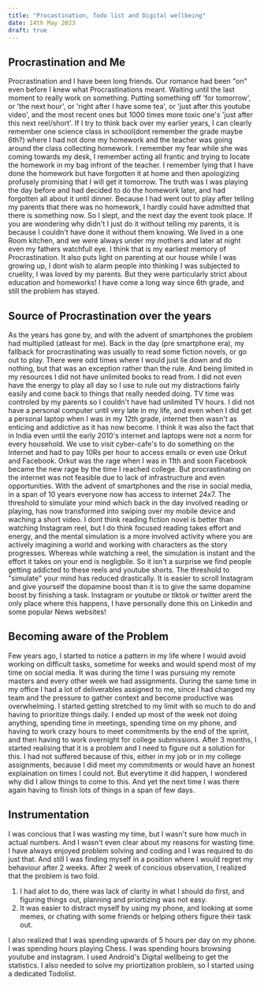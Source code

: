 ```yaml
---
title: "Procastination, Todo list and Digital wellbeing"
date: 14th May 2023
draft: true
---
```


## Procrastination and Me

Procrastination and I have been long friends. Our romance had been "on" even
before I knew what Procrastinations meant. Waiting until the last moment to
really work on something. Putting something off 'for tomorrow', or 'the next
hour', or 'right after I have some tea', or 'just after this youtube video', and
the most recent ones but 1000 times more toxic one's 'just after this next
reel/short'. If I try to think back over my earlier years, I can clearly
remember one science class in school(dont remember the grade maybe 6th?) where I
had not done my homework and the teacher was going around the class collecting
homework. I remember my fear while she was coming towards my desk, I remember
acting all frantic and trying to locate the homework in my bag infront of the
teacher. I remember lying that I have done the homework but have forgotten it at
home and then apologizing profusely promising that I will get it tomorrow. The
truth was I was playing the day before and had decided to do the homework later,
and had forgotten all about it until dinner. Because I had went out to play
after telling my parents that there was no homework, I hardly could have
admitted that there is something now. So I slept, and the next day the event
took place. If you are wondering why didn't I just do it without telling my
parents, it is because I couldn't have done it without them knowing. We lived in
a one Room kitchen, and we were always under my mothers and later at night even
my fathers watchfull eye. I think that is my earliest memory of Procrastination.
It also puts light on parenting at our house while I was growing up, I dont wish
to alarm people into thinking I was subjected to cruelity, I was loved by my
parents. But they were particularly strict about education and homeworks! I have
come a long way since 6th grade, and still the problem has stayed. 

## Source of Procrastination over the years
As the years has gone by, and with the advent of smartphones the problem had
multiplied (atleast for me). Back in the day (pre smartphone era), my fallback
for procrastinating was usually to read some fiction novels, or go out to play.
There were odd times where I would just lie down and do nothing, but that was an
exception rather than the rule. And being limited in my resources I did not have
unlimited books to read from. I did not even have the energy to play all day so
I use to rule out my distractions fairly easily and come back to things that
really needed doing. TV time was controled by my parents so I couldn't have had
unlimited TV hours. I did not have a personal computer until very late in my
life, and even when I did get a personal laptop when I was in my 12th grade,
internet then wasn't as enticing and addictive as it has now become. I think it
was also the fact that in India even until the early 2010's internet and laptops
were not a norm for every household. We use to visit cyber-cafe's to do
something on the Internet and had to pay 10Rs per hour to access emails or even
use Orkut and Facebook. Orkut was the rage when I was in 11th and soon Facebook
became the new rage by the time I reached college. But procrastinating on the
internet was not feasible due to lack of infrastructure and even opportunities.
With the advent of smartphones and the rise in social media, in a span of 10
years everyone now has access to internet 24x7. The threshold to simulate
your mind which back in the day involved reading or playing, has now transformed
into swiping over my mobile device and waching a short video. I dont think
reading fiction novel is better than watching Instagram reel, but I do think
focused reading takes effort and energy, and the mental simulation is a more
involved activity where you are actively imagining a world and working with
characters as the story progresses. Whereas while watching a reel, the
simulation is instant and the effort it takes on your end is negligbile. So it
isn't a surprise we find people getting addicted to these reels and youtube
shorts. The threshold to "simulate" your mind has reduced drastically. It is
easier to scroll Instagram and give yourself the dopamine boost than it is to
give the same dopamine boost by finishing a task. Instagram or youtube or tiktok
or twitter arent the only place where this happens, I have personally done this on 
Linkedin and some popular News websites!

## Becoming aware of the Problem
Few years ago, I started to notice a pattern in my life where I would avoid
working on difficult tasks, sometime for weeks and would spend most of my time
on social media. It was during the time I was pursuing my remote masters and
every other week we had assignments. During the same time in my office I had a
lot of deliverables assigned to me, since I had changed my team and the pressure
to gather context and become productive was overwhelming. I started getting
stretched to my limit with so much to do and having to prioritize things daily.
I ended up most of the week not doing anything, spending time in meetings,
spending time on my phone, and having to work crazy hours to meet commitments by
the end of the sprint, and then having to work overnight for college
submissions. After 3 months, I started realising that it is a problem and I need
to figure out a solution for this. I had not suffered because of this, either in
my job or in my college assignments, because I did meet my commitments or would
have an honest explaination on times I could not. But everytime it did happen, I 
wondered why did I allow things to come to this. And yet the next time I was there
again having to finish lots of things in a span of few days.

## Instrumentation
I was concious that I was wasting my time, but I wasn't sure how much in actual
numbers. And I wasn't even clear about my reasons for wasting time. I have always enjoyed
problem solving and coding and I was required to do just that. And still I was
finding myself in a position where I would regret my behaviour after 2 weeks.
After 2 week of concious observation, I realized that the problem is two fold. 

1. I had alot to do, there was lack of clarity in what I should do
first, and figuring things out, planning and priortizing was not easy.
2. It was easier to distract myself by using my phone, and looking at some
memes, or chating with some friends or helping others figure their task out.

I also realized that I was spending upwards of 5 hours per day on my phone. I was
spending hours playing Chess. I was spending hours browsing youtube and
instagram. I used Android's Digital wellbeing to get the statistics. 
I also needed to solve my priortization problem, so I started using a dedicated
Todolist.

